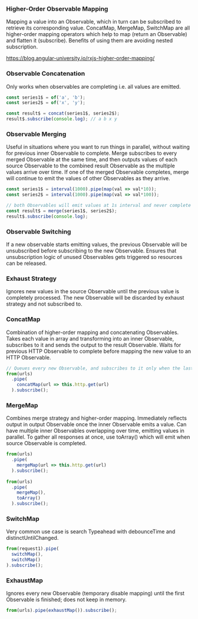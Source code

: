 ### Higher-Order Observable Mapping

Mapping a value into an Observable, which in turn can be subscribed to retrieve its corresponding value. ConcatMap, MergeMap, SwitchMap are all higher-order mapping operators which help to map (return an Observable) and flatten it (subscribe). Benefits of using them are avoiding nested subscription.

https://blog.angular-university.io/rxjs-higher-order-mapping/

### Observable Concatenation 

Only works when observables are completing i.e. all values are emitted.
```js
const series1$ = of('a', 'b');
const series2$ = of('x', 'y');

const result$ = concat(series1$, series2$);
result$.subscribe(console.log); // a b x y
```

### Observable Merging

Useful in situations where you want to run things in parallel, without waiting for previous inner Observable to complete. Merge subscribes to every merged Observable at the same time, and then outputs values of each source Observable to the combined result Observable as the multiple values arrive over time. If one of the merged Observable completes, merge will continue to emit the values of other Observables as they arrive.

```js
const series1$ = interval(1000).pipe(map(val => val*10));
const series2$ = interval(1000).pipe(map(val => val*100));

// both Observables will emit values at 1s interval and never complete
const result$ = merge(series1$, series2$);
result$.subscribe(console.log);
```

### Observable Switching

If a new observable starts emitting values, the previous Observable will be unsubscribed before subscribing to the new Observable. Ensures that unsubscription logic of unused Observables gets triggered so resources can be released.

### Exhaust Strategy

Ignores new values in the source Observable until the previous value is completely processed. The new Observable will be discarded by exhaust strategy and not subscribed to.

### ConcatMap

Combination of higher-order mapping and concatenating Observables. Takes each value in array and transforming into an inner Observable, subscribes to it and sends the output to the result Observable. Waits for previous HTTP Observable to complete before mapping the new value to an HTTP Observable.

```js
// Queues every new Observable, and subscribes to it only when the last Observable is completed
from(urls)
  .pipe(
    concatMap(url => this.http.get(url)
  ).subscribe();
```

### MergeMap

Combines merge strategy and higher-order mapping. Immediately reflects output in output Observable once the inner Observable emits a value. Can have multiple inner Observables overlapping over time, emitting values in parallel. To gather all responses at once, use toArray() which will emit when source Observable is completed.

```js
from(urls)
  .pipe(
    mergeMap(url => this.http.get(url)
  ).subscribe();
  
from(urls)
  .pipe(
    mergeMap(),
    toArray()
  ).subscribe();
```

### SwitchMap

Very common use case is search Typeahead with debounceTime and distinctUntilChanged.

```js
from(request1).pipe(
  switchMap(),
  switchMap()
).subscribe();
```

### ExhaustMap

Ignores every new Observable (temporary disable mapping) until the first Observable is finished; does not keep in memory.

```js
from(urls).pipe(exhaustMap()).subscribe();
```
